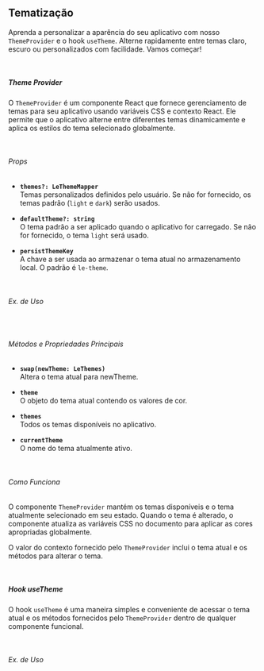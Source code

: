 ## Tematização

Aprenda a personalizar a aparência do seu aplicativo com nosso `ThemeProvider` e o hook `useTheme`. Alterne rapidamente entre temas claro, escuro ou personalizados com facilidade. Vamos começar!

<Box>
<div><LeSourceButton label="ThemeProvider" url="https://github.com/hiimlex/leux/tree/main/src/providers/ThemeProvider"></LeSourceButton></div>
<div><LeSourceButton label="useTheme" url="https://github.com/hiimlex/leux/tree/main/src/hooks/useTheme"></LeSourceButton></div>
</Box>

<br/>

##### Theme Provider

O `ThemeProvider` é um componente React que fornece gerenciamento de temas para seu aplicativo usando variáveis CSS e contexto React. Ele permite que o aplicativo alterne entre diferentes temas dinamicamente e aplica os estilos do tema selecionado globalmente.

<br/>

###### Props

- **`themes?: LeThemeMapper`**  
  Temas personalizados definidos pelo usuário. Se não for fornecido, os temas padrão (`light` e `dark`) serão usados.

- **`defaultTheme?: string`**  
  O tema padrão a ser aplicado quando o aplicativo for carregado. Se não for fornecido, o tema `light` será usado.

- **`persistThemeKey`**  
  A chave a ser usada ao armazenar o tema atual no armazenamento local. O padrão é `le-theme`.

<br/>

###### Ex. de Uso

<div>
<ThemingUsage></ThemingUsage>
</div>

<br/>

###### Métodos e Propriedades Principais

- **`swap(newTheme: LeThemes)`**  
  Altera o tema atual para newTheme.

- **`theme`**  
  O objeto do tema atual contendo os valores de cor.

- **`themes`**  
  Todos os temas disponíveis no aplicativo.

- **`currentTheme`**  
  O nome do tema atualmente ativo.

<br/>

###### Como Funciona

O componente `ThemeProvider` mantém os temas disponíveis e o tema atualmente selecionado em seu estado.
Quando o tema é alterado, o componente atualiza as variáveis CSS no documento para aplicar as cores apropriadas globalmente.

O valor do contexto fornecido pelo `ThemeProvider` inclui o tema atual e os métodos para alterar o tema.

<br/>

##### Hook useTheme

O hook `useTheme` é uma maneira simples e conveniente de acessar o tema atual e os métodos fornecidos pelo `ThemeProvider` dentro de qualquer componente funcional.

<br/>

###### Ex. de Uso

<div>
<UseThemeUsage></UseThemeUsage>
</div>

<br />
